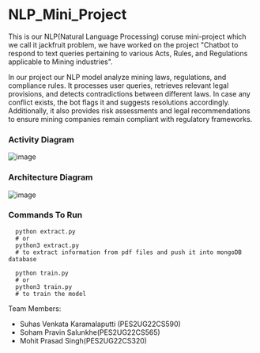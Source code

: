 # NLP_Mini_Project

This is our NLP(Natural Language Processing) coruse mini-project which we call it jackfruit problem, we have worked on the project "Chatbot to respond to text queries pertaining to various Acts, Rules, and Regulations applicable to Mining industries".

In our project our NLP model analyze mining laws, regulations, and compliance rules. It processes user queries, retrieves relevant legal provisions, and detects contradictions between different laws. In case any conflict exists, the bot flags it and suggests resolutions accordingly. Additionally, it also provides risk assessments and legal recommendations to ensure mining companies remain compliant with regulatory frameworks.

### Activity Diagram

![image](https://github.com/user-attachments/assets/f290ed16-905d-4806-986a-1ffd2a2516aa)



### Architecture Diagram

![image](https://github.com/user-attachments/assets/1f15b5dd-4cbd-49ee-a975-9e9f61fcc783)

### Commands To Run


 ```shell
   python extract.py
   # or
   python3 extract.py
   # to extract information from pdf files and push it into mongoDB database
   ```

 ```shell
   python train.py
   # or
   python3 train.py
   # to train the model
   ```





Team Members:  
- Suhas Venkata Karamalaputti (PES2UG22CS590)  
- Soham Pravin Salunkhe(PES2UG22CS565)
- Mohit Prasad Singh(PES2UG22CS320)

